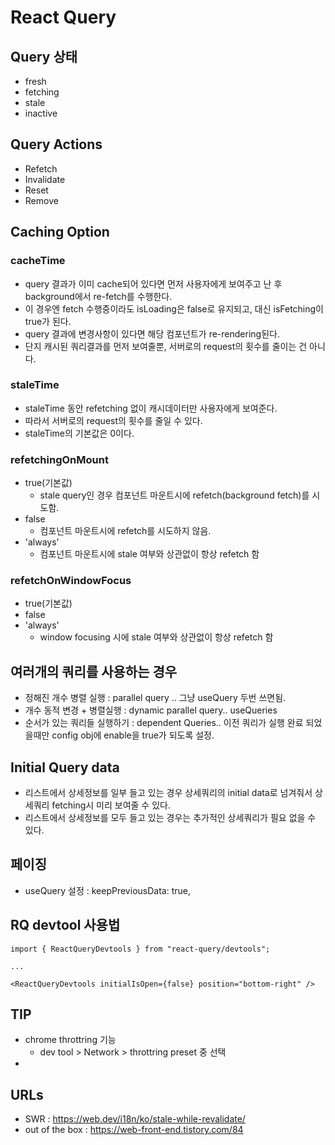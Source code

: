 # React Query

## Query 상태

- fresh
- fetching
- stale
- inactive

## Query Actions

- Refetch
- Invalidate
- Reset
- Remove

## Caching Option

### cacheTime

- query 결과가 이미 cache되어 있다면 먼저 사용자에게 보여주고 난 후 background에서 re-fetch를 수행한다.
- 이 경우엔 fetch 수행중이라도 isLoading은 false로 유지되고, 대신 isFetching이 true가 된다.
- query 결과에 변경사항이 있다면 해당 컴포넌트가 re-rendering된다.
- 단지 캐시된 쿼리결과를 먼저 보여줄뿐, 서버로의 request의 횟수를 줄이는 건 아니다.

### staleTime

- staleTime 동안 refetching 없이 캐시데이터만 사용자에게 보여준다.
- 따라서 서버로의 request의 횟수를 줄일 수 있다.
- staleTime의 기본값은 0이다.

### refetchingOnMount

- true(기본값)
  - stale query인 경우 컴포넌트 마운트시에 refetch(background fetch)를 시도함.
- false
  - 컴포넌트 마운트시에 refetch를 시도하지 않음.
- 'always'
  - 컴포넌트 마운트시에 stale 여부와 상관없이 항상 refetch 함

### refetchOnWindowFocus

- true(기본값)
- false
- 'always'
  - window focusing 시에 stale 여부와 상관없이 항상 refetch 함

## 여러개의 쿼리를 사용하는 경우

- 정해진 개수 병렬 실행 : parallel query .. 그냥 useQuery 두번 쓰면됨.
- 개수 동적 변경 + 병렬실행 : dynamic parallel query.. useQueries
- 순서가 있는 쿼리들 실행하기 : dependent Queries.. 이전 쿼리가 실행 완료 되었을때만 config obj에 enable을 true가 되도록 설정.

## Initial Query data

- 리스트에서 상세정보를 일부 들고 있는 경우 상세쿼리의 initial data로 넘겨줘서 상세쿼리 fetching시 미리 보여줄 수 있다.
- 리스트에서 상세정보를 모두 들고 있는 경우는 추가적인 상세쿼리가 필요 없을 수 있다.

## 페이징

- useQuery 설정 : keepPreviousData: true,

## RQ devtool 사용법

```
import { ReactQueryDevtools } from "react-query/devtools";

...

<ReactQueryDevtools initialIsOpen={false} position="bottom-right" />

```

## TIP

- chrome throttring 기능
  - dev tool > Network > throttring preset 중 선택
-

## URLs

- SWR : https://web.dev/i18n/ko/stale-while-revalidate/
- out of the box : https://web-front-end.tistory.com/84
